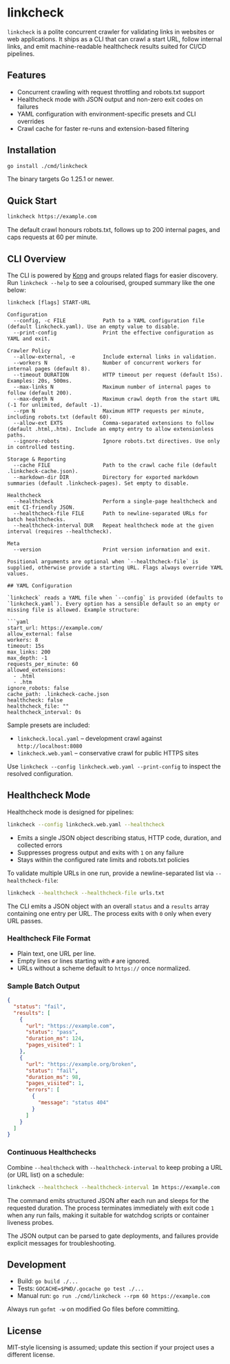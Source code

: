 # linkcheck

`linkcheck` is a polite concurrent crawler for validating links in websites or web applications. It ships as a CLI that can crawl a start URL, follow internal links, and emit machine-readable healthcheck results suited for CI/CD pipelines.

## Features

- Concurrent crawling with request throttling and robots.txt support
- Healthcheck mode with JSON output and non-zero exit codes on failures
- YAML configuration with environment-specific presets and CLI overrides
- Crawl cache for faster re-runs and extension-based filtering

## Installation

```bash
go install ./cmd/linkcheck
```

The binary targets Go 1.25.1 or newer.

## Quick Start

```bash
linkcheck https://example.com
```

The default crawl honours robots.txt, follows up to 200 internal pages, and caps requests at 60 per minute.

## CLI Overview

The CLI is powered by [Kong](https://github.com/alecthomas/kong) and groups related flags for easier discovery. Run `linkcheck --help` to see a colourised, grouped summary like the one below:

```
linkcheck [flags] START-URL

Configuration
  --config, -c FILE            Path to a YAML configuration file (default linkcheck.yaml). Use an empty value to disable.
  --print-config               Print the effective configuration as YAML and exit.

Crawler Policy
  --allow-external, -e         Include external links in validation.
  --workers N                  Number of concurrent workers for internal pages (default 8).
  --timeout DURATION           HTTP timeout per request (default 15s). Examples: 20s, 500ms.
  --max-links N                Maximum number of internal pages to follow (default 200).
  --max-depth N                Maximum crawl depth from the start URL (-1 for unlimited, default -1).
  --rpm N                      Maximum HTTP requests per minute, including robots.txt (default 60).
  --allow-ext EXTS             Comma-separated extensions to follow (default .html,.htm). Include an empty entry to allow extensionless paths.
  --ignore-robots              Ignore robots.txt directives. Use only in controlled testing.

Storage & Reporting
  --cache FILE                 Path to the crawl cache file (default .linkcheck-cache.json).
  --markdown-dir DIR           Directory for exported markdown summaries (default .linkcheck-pages). Set empty to disable.

Healthcheck
  --healthcheck                Perform a single-page healthcheck and emit CI-friendly JSON.
  --healthcheck-file FILE      Path to newline-separated URLs for batch healthchecks.
  --healthcheck-interval DUR   Repeat healthcheck mode at the given interval (requires --healthcheck).

Meta
  --version                    Print version information and exit.

Positional arguments are optional when `--healthcheck-file` is supplied, otherwise provide a starting URL. Flags always override YAML values.

## YAML Configuration

`linkcheck` reads a YAML file when `--config` is provided (defaults to `linkcheck.yaml`). Every option has a sensible default so an empty or missing file is allowed. Example structure:

```yaml
start_url: https://example.com/
allow_external: false
workers: 8
timeout: 15s
max_links: 200
max_depth: -1
requests_per_minute: 60
allowed_extensions:
  - .html
  - .htm
ignore_robots: false
cache_path: .linkcheck-cache.json
healthcheck: false
healthcheck_file: ""
healthcheck_interval: 0s
```

Sample presets are included:

- `linkcheck.local.yaml` – development crawl against `http://localhost:8080`
- `linkcheck.web.yaml` – conservative crawl for public HTTPS sites

Use `linkcheck --config linkcheck.web.yaml --print-config` to inspect the resolved configuration.

## Healthcheck Mode

Healthcheck mode is designed for pipelines:

```bash
linkcheck --config linkcheck.web.yaml --healthcheck
```

- Emits a single JSON object describing status, HTTP code, duration, and collected errors
- Suppresses progress output and exits with `1` on any failure
- Stays within the configured rate limits and robots.txt policies

To validate multiple URLs in one run, provide a newline-separated list via `--healthcheck-file`:

```bash
linkcheck --healthcheck --healthcheck-file urls.txt
```

The CLI emits a JSON object with an overall `status` and a `results` array containing one entry per URL. The process exits with `0` only when every URL passes.

### Healthcheck File Format

- Plain text, one URL per line.
- Empty lines or lines starting with `#` are ignored.
- URLs without a scheme default to `https://` once normalized.

### Sample Batch Output

```json
{
  "status": "fail",
  "results": [
    {
      "url": "https://example.com",
      "status": "pass",
      "duration_ms": 124,
      "pages_visited": 1
    },
    {
      "url": "https://example.org/broken",
      "status": "fail",
      "duration_ms": 98,
      "pages_visited": 1,
      "errors": [
        {
          "message": "status 404"
        }
      ]
    }
  ]
}
```

### Continuous Healthchecks

Combine `--healthcheck` with `--healthcheck-interval` to keep probing a URL (or URL list) on a schedule:

```bash
linkcheck --healthcheck --healthcheck-interval 1m https://example.com
```

The command emits structured JSON after each run and sleeps for the requested duration. The process terminates immediately with exit code `1` when any run fails, making it suitable for watchdog scripts or container liveness probes.

The JSON output can be parsed to gate deployments, and failures provide explicit messages for troubleshooting.

## Development

- Build: `go build ./...`
- Tests: `GOCACHE=$PWD/.gocache go test ./...`
- Manual run: `go run ./cmd/linkcheck --rpm 60 https://example.com`

Always run `gofmt -w` on modified Go files before committing.

## License

MIT-style licensing is assumed; update this section if your project uses a different license.
